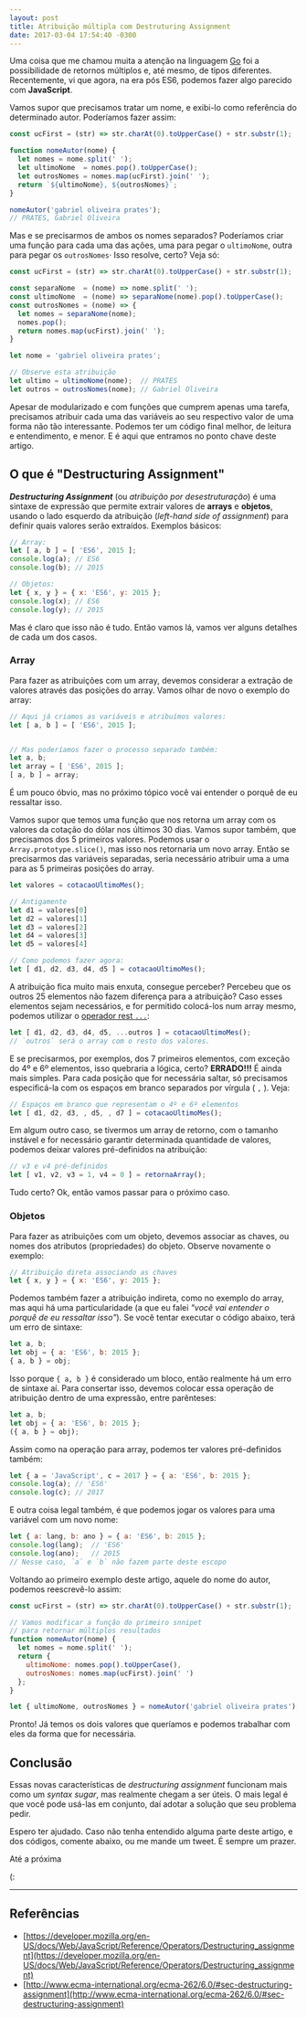 ```yaml
---
layout: post
title: Atribuição múltipla com Destruturing Assignment
date: 2017-03-04 17:54:40 -0300
---
```


Uma coisa que me chamou muita a atenção na linguagem [Go](https://golang.org/) foi a possibilidade de retornos múltiplos e, até mesmo, de tipos diferentes. Recentemente, vi que agora, na era pós ES6, podemos fazer algo parecido com **JavaScript**.

Vamos supor que precisamos tratar um nome, e exibi-lo como referência do determinado autor. Poderíamos fazer assim:

```js
const ucFirst = (str) => str.charAt(0).toUpperCase() + str.substr(1);

function nomeAutor(nome) {
  let nomes = nome.split(' ');
  let ultimoNome  = nomes.pop().toUpperCase();
  let outrosNomes = nomes.map(ucFirst).join(' ');
  return `${ultimoNome}, ${outrosNomes}`;
}

nomeAutor('gabriel oliveira prates');
// PRATES, Gabriel Oliveira
```

Mas e se precisarmos de ambos os nomes separados? Poderíamos criar uma função para cada uma das ações, uma para pegar o `ultimoNome`, outra para pegar os `outrosNomes`· Isso resolve, certo? Veja só:

```js
const ucFirst = (str) => str.charAt(0).toUpperCase() + str.substr(1);

const separaNome  = (nome) => nome.split(' ');
const ultimoNome  = (nome) => separaNome(nome).pop().toUpperCase();
const outrosNomes = (nome) => {
  let nomes = separaNome(nome);
  nomes.pop();
  return nomes.map(ucFirst).join(' ');
}

let nome = 'gabriel oliveira prates';

// Observe esta atribuição
let ultimo = ultimoNome(nome);	// PRATES
let outros = outrosNomes(nome); // Gabriel Oliveira
```

Apesar de modularizado e com funções que cumprem apenas uma tarefa, precisamos atribuir cada uma das variáveis ao seu respectivo valor de uma forma não tão interessante. Podemos ter um código final melhor, de leitura e entendimento, e menor. E é aqui que entramos no ponto chave deste artigo.

## O que é "Destructuring Assignment"

***Destructuring Assignment*** (ou *atribuição por desestruturação*) é uma sintaxe de expressão que permite extrair valores de **arrays** e **objetos**, usando o lado esquerdo da atribuição (*left-hand side of assignment*) para definir quais valores serão extraídos. Exemplos básicos:

```js
// Array:
let [ a, b ] = [ 'ES6', 2015 ];
console.log(a);	// ES6
console.log(b); // 2015

// Objetos:
let { x, y } = { x: 'ES6', y: 2015 };
console.log(x); // ES6
console.log(y); // 2015
```

Mas é claro que isso não é tudo. Então vamos lá, vamos ver alguns detalhes de cada um dos casos.

### Array

Para fazer as atribuições com um array, devemos considerar a extração de valores através das posições do array. Vamos olhar de novo o exemplo do array:

```js
// Aqui já criamos as variáveis e atribuímos valores:
let [ a, b ] = [ 'ES6', 2015 ];


// Mas poderíamos fazer o processo separado também:
let a, b;
let array = [ 'ES6', 2015 ];
[ a, b ] = array;
```

É um pouco óbvio, mas no próximo tópico você vai entender o porquê de eu ressaltar isso.

Vamos supor que temos uma função que nos retorna um array com os valores da cotação do dólar nos últimos 30 dias. Vamos supor também, que precisamos dos 5 primeiros valores. Podemos usar o `Array.prototype.slice()`, mas isso nos retornaria um novo array. Então se precisarmos das variáveis separadas, seria necessário atribuir uma a uma para as 5 primeiras posições do array.

```js
let valores = cotacaoUltimoMes();

// Antigamente
let d1 = valores[0]
let d2 = valores[1]
let d3 = valores[2]
let d4 = valores[3]
let d5 = valores[4]

// Como podemos fazer agora:
let [ d1, d2, d3, d4, d5 ] = cotacaoUltimoMes();
```

A atribuição fica muito mais enxuta, consegue perceber? Percebeu que os outros 25 elementos não fazem diferença para a atribuição? Caso esses elementos sejam necessários, e for permitido colocá-los num array mesmo, podemos utilizar o [operador rest `...`](https://developer.mozilla.org/en-US/docs/Web/JavaScript/Reference/Functions/rest_parameters):

```js
let [ d1, d2, d3, d4, d5, ...outros ] = cotacaoUltimoMes();
// `outros` será o array com o resto dos valores.
```

E se precisarmos, por exemplos, dos 7 primeiros elementos, com exceção do 4º e 6º elementos, isso quebraria a lógica, certo? **ERRADO!!!** É ainda mais simples. Para cada posição que for necessária saltar, só precisamos especificá-la com os espaços em branco separados por vírgula ( `,` ). Veja:

```js
// Espaços em branco que representam o 4º e 6º elementos
let [ d1, d2, d3, , d5, , d7 ] = cotacaoUltimoMes();
```

Em algum outro caso, se tivermos um array de retorno, com o tamanho instável e for necessário garantir determinada quantidade de valores, podemos deixar valores pré-definidos na atribuição:

```js
// v3 e v4 pré-definidos
let [ v1, v2, v3 = 1, v4 = 0 ] = retornaArray();
```

Tudo certo? Ok, então vamos passar para o próximo caso.

### Objetos

Para fazer as atribuições com um objeto, devemos associar as chaves, ou nomes dos atributos (propriedades) do objeto. Observe novamente o exemplo:

```js
// Atribuição direta associando as chaves
let { x, y } = { x: 'ES6', y: 2015 };
```

Podemos também fazer a atribuição indireta, como no exemplo do array, mas aqui há uma particularidade (a que eu falei *"você vai entender o porquê de eu ressaltar isso"*). Se você tentar executar o código abaixo, terá um erro de sintaxe:

```js
let a, b;
let obj = { a: 'ES6', b: 2015 };
{ a, b } = obj;
```

Isso porque `{ a, b }` é considerado um bloco, então realmente há um erro de sintaxe aí. Para consertar isso, devemos colocar essa operação de atribuição dentro de uma expressão, entre parênteses:

```js
let a, b;
let obj = { a: 'ES6', b: 2015 };
({ a, b } = obj);
```

Assim como na operação para array, podemos ter valores pré-definidos também:

```js
let { a = 'JavaScript', c = 2017 } = { a: 'ES6', b: 2015 };
console.log(a); // 'ES6'
console.log(c); // 2017
```

E outra coisa legal também, é que podemos jogar os valores para uma variável com um novo nome:

```js
let { a: lang, b: ano } = { a: 'ES6', b: 2015 };
console.log(lang);  // 'ES6'
console.log(ano);   // 2015
// Nesse caso, `a` e `b` não fazem parte deste escopo
```

Voltando ao primeiro exemplo deste artigo, aquele do nome do autor, podemos reescrevê-lo assim:

```js
const ucFirst = (str) => str.charAt(0).toUpperCase() + str.substr(1);

// Vamos modificar a função do primeiro snnipet
// para retornar múltiplos resultados
function nomeAutor(nome) {
  let nomes = nome.split(' ');
  return {
    ultimoNome: nomes.pop().toUpperCase(),
    outrosNomes: nomes.map(ucFirst).join(' ')
  };
}

let { ultimoNome, outrosNomes } = nomeAutor('gabriel oliveira prates');
```

Pronto! Já temos os dois valores que queríamos e podemos trabalhar com eles da forma que for necessária.

## Conclusão

Essas novas características de *destructuring assignment* funcionam mais como um *syntax sugar*, mas realmente chegam a ser úteis. O mais legal é que você pode usá-las em conjunto, daí adotar a solução que seu problema pedir.

Espero ter ajudado. Caso não tenha entendido alguma parte deste artigo, e dos códigos, comente abaixo, ou me mande um tweet. É sempre um prazer.

Até a próxima

(:

---

## Referências

* [https://developer.mozilla.org/en-US/docs/Web/JavaScript/Reference/Operators/Destructuring_assignment](https://developer.mozilla.org/en-US/docs/Web/JavaScript/Reference/Operators/Destructuring_assignment)
* [http://www.ecma-international.org/ecma-262/6.0/#sec-destructuring-assignment](http://www.ecma-international.org/ecma-262/6.0/#sec-destructuring-assignment)
